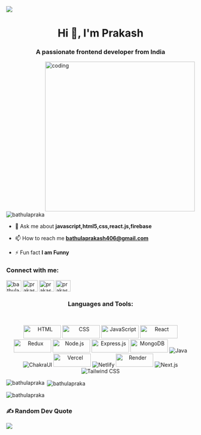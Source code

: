 <div>
<img align="center" src="https://i.imgur.com/4ASafy0.png">
</div>  
     
<h1 align="center">Hi 👋, I'm Prakash</h1>
<h3 align="center">A passionate frontend developer from India</h3>
<img align="right" alt="coding" width="400" src="https://raw.githubusercontent.com/TheDudeThatCode/TheDudeThatCode/master/Assets/Developer.gif">


<p align="left"> <img src="https://komarev.com/ghpvc/?username=bathulapraka&label=Profile%20views&color=0e75b6&style=flat" alt="bathulapraka" /> </p>

- 💬 Ask me about **javascript,html5,css,react.js,firebase**

- 📫 How to reach me **bathulaprakash406@gmail.com**
- ⚡ Fun fact **I am Funny**

<h3 align="left">Connect with me:</h3>
<p align="left">
<a href="https://linkedin.com/in/bathula prakash" target="blank"><img align="center" src="https://raw.githubusercontent.com/rahuldkjain/github-profile-readme-generator/master/src/images/icons/Social/linked-in-alt.svg" alt="bathula prakash" height="30" width="40" /></a>
<a href="https://fb.com/prakash bathula" target="blank"><img align="center" src="https://raw.githubusercontent.com/rahuldkjain/github-profile-readme-generator/master/src/images/icons/Social/facebook.svg" alt="prakash bathula" height="30" width="40" /></a>
<a href="https://instagram.com/prakash" target="blank"><img align="center" src="https://raw.githubusercontent.com/rahuldkjain/github-profile-readme-generator/master/src/images/icons/Social/instagram.svg" alt="prakash" height="30" width="40" /></a>
<a href="https://www.leetcode.com/prakashbathula" target="blank"><img align="center" src="https://raw.githubusercontent.com/rahuldkjain/github-profile-readme-generator/master/src/images/icons/Social/leet-code.svg" alt="prakashbathula" height="30" width="40" /></a>
</p>
<h3 align="center">Languages and Tools:</h3>
<br>
<p align="center" width="40" color="black" > 
    <img src="https://img.shields.io/badge/HTML5-E34F26?style=for-the-badge&logo=html5&logoColor=white" width="100" height="35" alt="HTML"/>
    <img src="https://img.shields.io/badge/CSS3-1572B6?style=for-the-badge&logo=css3&logoColor=white" width="100" height="35" alt="CSS"/>
    <img src="https://img.shields.io/badge/JavaScript-F7DF1E?style=for-the-badge&logo=javascript&logoColor=black" width="100" height="35" alt="JavaScript"/>
    <img src="https://img.shields.io/badge/React-20232A?style=for-the-badge&logo=react&logoColor=61DAFB" width="100" height="35" alt="React"/>
    <img src="https://img.shields.io/badge/Redux-593D88?style=for-the-badge&logo=redux&logoColor=white" width="100" height="35" alt="Redux"/>
    <img src="https://img.shields.io/badge/Node.js-43853D?style=for-the-badge&logo=node.js&logoColor=white" width="100" height="35" alt="Node.js"/>
    <img src="https://img.shields.io/badge/Express.js-404D59?style=for-the-badge" width="100" height="35" alt="Express.js"/>
    <img src="https://img.shields.io/badge/MongoDB-4EA94B?style=for-the-badge&logo=mongodb&logoColor=white" width="100" height="35" alt="MongoDB"/>
    <img src="https://img.shields.io/badge/java-%23ED8B00.svg?style=for-the-badge&logo=openjdk&logoColor=white" alt="Java">
    <img src="https://img.shields.io/badge/Chakra--UI-319795?style=for-the-badge&logo=chakra-ui&logoColor=white" alt="ChakraUI">
    <img src="https://img.shields.io/badge/Vercel-404D59?style=for-the-badge" width="100" height="35" alt="Vercel"/>
    <img src="https://img.shields.io/badge/Netlify-319795?style=for-the-badge&logo=netlify&logoColor=white" alt="Netlify">
    <img src="https://img.shields.io/badge/Render-404D59?style=for-the-badge" width="100" height="35" alt="Render"/>
    <img src="https://img.shields.io/badge/Next.js-000000?style=for-the-badge&logo=next.js&logoColor=white" alt="Next.js">
    <img src="https://img.shields.io/badge/Tailwind_CSS-38B2AC?style=for-the-badge&logo=tailwind-css&logoColor=white" alt="Tailwind CSS">

</p>

<p><img align="left" src="https://github-readme-stats.vercel.app/api/top-langs?username=bathulapraka&show_icons=true&locale=en&layout=compact" alt="bathulapraka" /></p>

<p>&nbsp;<img align="center" src="https://github-readme-stats.vercel.app/api?username=bathulapraka&show_icons=true&locale=en" alt="bathulapraka" /></p>

<p><img align="center" src="https://github-readme-streak-stats.herokuapp.com/?user=bathulapraka&" alt="bathulapraka" /></p>


### ✍️ Random Dev Quote
![](https://media.licdn.com/dms/image/D4D12AQH9oww1iWDWiQ/article-inline_image-shrink_400_744/0/1681824213521?e=1723075200&v=beta&t=gX_daW-wTv8SBup8r9BceuFsp9pf-w77PmVo6-DzBq4&align=center,width="10px")
